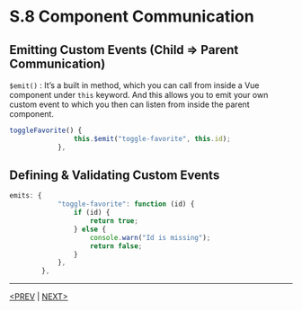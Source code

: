 # S.8 Component Communication

## Emitting Custom Events (Child ⇒ Parent Communication)

`$emit()` : It’s a built in method, which you can call from inside a Vue component under `this` keyword. And this allows you to emit your own custom event to which you then can listen from inside the parent component.

```jsx
toggleFavorite() {
				this.$emit("toggle-favorite", this.id);
			},
```

## Defining & Validating Custom Events

```jsx
emits: {
			"toggle-favorite": function (id) {
				if (id) {
					return true;
				} else {
					console.warn("Id is missing");
					return false;
				}
			},
		},
```

---

[<PREV](./230528.md) | [NEXT>](./230530.md)
